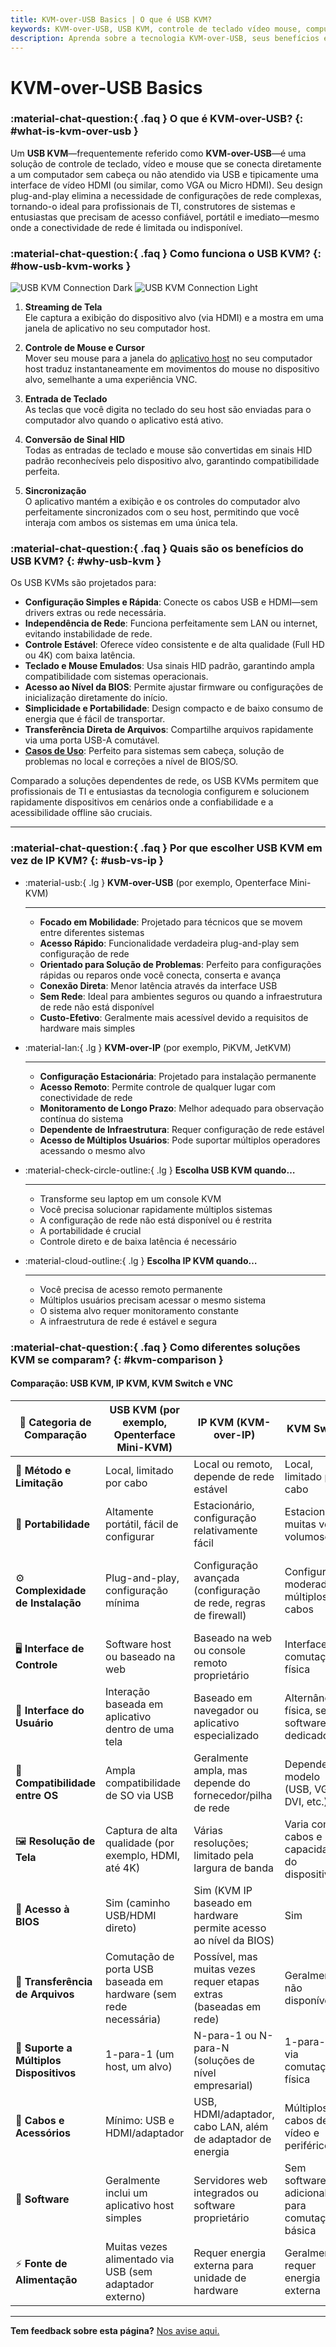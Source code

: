 ```yaml
---
title: KVM-over-USB Basics | O que é USB KVM?
keywords: KVM-over-USB, USB KVM, controle de teclado vídeo mouse, computador sem cabeça, plug-and-play, independente de rede, profissionais de TI, construtores de sistemas, KVM portátil, acesso à BIOS
description: Aprenda sobre a tecnologia KVM-over-USB, seus benefícios e como ela se compara a outras soluções KVM. Ideal para profissionais de TI e construtores de sistemas que precisam de controle de dispositivos portátil e independente de rede.
---
```


# KVM-over-USB Basics

### :material-chat-question:{ .faq } O que é KVM-over-USB? {: #what-is-kvm-over-usb }

Um **USB KVM**—frequentemente referido como **KVM-over-USB**—é uma solução de controle de teclado, vídeo e mouse que se conecta diretamente a um computador sem cabeça ou não atendido via USB e tipicamente uma interface de vídeo HDMI (ou similar, como VGA ou Micro HDMI). Seu design plug-and-play elimina a necessidade de configurações de rede complexas, tornando-o ideal para profissionais de TI, construtores de sistemas e entusiastas que precisam de acesso confiável, portátil e imediato—mesmo onde a conectividade de rede é limitada ou indisponível.

### :material-chat-question:{ .faq } Como funciona o USB KVM? {: #how-usb-kvm-works }

![USB KVM Connection Dark](https://assets.openterface.com/images/usbkvm/usb-kvm-connect-dark.svg#only-dark)
![USB KVM Connection Light](https://assets.openterface.com/images/usbkvm/usb-kvm-connect-light.svg#only-light)

1. **Streaming de Tela**  
   Ele captura a exibição do dispositivo alvo (via HDMI) e a mostra em uma janela de aplicativo no seu computador host.

2. **Controle de Mouse e Cursor**  
   Mover seu mouse para a janela do [aplicativo host](/app) no seu computador host traduz instantaneamente em movimentos do mouse no dispositivo alvo, semelhante a uma experiência VNC.

3. **Entrada de Teclado**  
   As teclas que você digita no teclado do seu host são enviadas para o computador alvo quando o aplicativo está ativo.

4. **Conversão de Sinal HID**  
   Todas as entradas de teclado e mouse são convertidas em sinais HID padrão reconhecíveis pelo dispositivo alvo, garantindo compatibilidade perfeita.

5. **Sincronização**  
   O aplicativo mantém a exibição e os controles do computador alvo perfeitamente sincronizados com o seu host, permitindo que você interaja com ambos os sistemas em uma única tela.

### :material-chat-question:{ .faq } Quais são os benefícios do USB KVM? {: #why-usb-kvm }

Os USB KVMs são projetados para:

-   **Configuração Simples e Rápida**: Conecte os cabos USB e HDMI—sem drivers extras ou rede necessária.
-   **Independência de Rede**: Funciona perfeitamente sem LAN ou internet, evitando instabilidade de rede.
-   **Controle Estável**: Oferece vídeo consistente e de alta qualidade (Full HD ou 4K) com baixa latência.
-   **Teclado e Mouse Emulados**: Usa sinais HID padrão, garantindo ampla compatibilidade com sistemas operacionais.
-   **Acesso ao Nível da BIOS**: Permite ajustar firmware ou configurações de inicialização diretamente do início.
-   **Simplicidade e Portabilidade**: Design compacto e de baixo consumo de energia que é fácil de transportar.
-   **Transferência Direta de Arquivos**: Compartilhe arquivos rapidamente via uma porta USB-A comutável.
-   **[Casos de Uso](/use-cases)**: Perfeito para sistemas sem cabeça, solução de problemas no local e correções a nível de BIOS/SO.

Comparado a soluções dependentes de rede, os USB KVMs permitem que profissionais de TI e entusiastas da tecnologia configurem e solucionem rapidamente dispositivos em cenários onde a confiabilidade e a acessibilidade offline são cruciais.

---

### :material-chat-question:{ .faq } Por que escolher USB KVM em vez de IP KVM? {: #usb-vs-ip }

<div class="grid cards" markdown>

-   :material-usb:{ .lg } **KVM-over-USB** (por exemplo, Openterface Mini-KVM)

    ***

    -   **Focado em Mobilidade**: Projetado para técnicos que se movem entre diferentes sistemas
    -   **Acesso Rápido**: Funcionalidade verdadeira plug-and-play sem configuração de rede
    -   **Orientado para Solução de Problemas**: Perfeito para configurações rápidas ou reparos onde você conecta, conserta e avança
    -   **Conexão Direta**: Menor latência através da interface USB
    -   **Sem Rede**: Ideal para ambientes seguros ou quando a infraestrutura de rede não está disponível
    -   **Custo-Efetivo**: Geralmente mais acessível devido a requisitos de hardware mais simples

-   :material-lan:{ .lg } **KVM-over-IP** (por exemplo, PiKVM, JetKVM)

    ***

    -   **Configuração Estacionária**: Projetado para instalação permanente
    -   **Acesso Remoto**: Permite controle de qualquer lugar com conectividade de rede
    -   **Monitoramento de Longo Prazo**: Melhor adequado para observação contínua do sistema
    -   **Dependente de Infraestrutura**: Requer configuração de rede estável
    -   **Acesso de Múltiplos Usuários**: Pode suportar múltiplos operadores acessando o mesmo alvo

-   :material-check-circle-outline:{ .lg } **Escolha USB KVM quando…**

    ***

    -   Transforme seu laptop em um console KVM
    -   Você precisa solucionar rapidamente múltiplos sistemas
    -   A configuração de rede não está disponível ou é restrita
    -   A portabilidade é crucial
    -   Controle direto e de baixa latência é necessário

-   :material-cloud-outline:{ .lg } **Escolha IP KVM quando…**

    ***

    -   Você precisa de acesso remoto permanente
    -   Múltiplos usuários precisam acessar o mesmo sistema
    -   O sistema alvo requer monitoramento constante
    -   A infraestrutura de rede é estável e segura

</div>

### :material-chat-question:{ .faq } Como diferentes soluções KVM se comparam? {: #kvm-comparison }

#### Comparação: USB KVM, IP KVM, KVM Switch e VNC

| 🤔 **Categoria de Comparação**     | **USB KVM (por exemplo, Openterface Mini-KVM)**              | **IP KVM (KVM-over-IP)**                                | **KVM Switch**                             | **Software KVM / VNC**                       |
| ------------------------------ | ----------------------------------------------------- | ------------------------------------------------------- | ------------------------------------------ | -------------------------------------------- |
| 🎯 **Método e Limitação**     | Local, limitado por cabo                                  | Local ou remoto, depende de rede estável              | Local, limitado por cabo                       | Local/Remoto, limitado por rede                |
| 🚀 **Portabilidade**             | Altamente portátil, fácil de configurar                           | Estacionário, configuração relativamente fácil                       | Estacionário, muitas vezes volumoso                    | Baseado em software (sem hardware dedicado)       |
| ⚙️ **Complexidade de Instalação** | Plug-and-play, configuração mínima                          | Configuração avançada (configuração de rede, regras de firewall)         | Configuração moderada, múltiplos cabos            | A configuração de rede e software pode ser complexa    |
| 🖥️ **Interface de Controle**       | Software host ou baseado na web                            | Baseado na web ou console remoto proprietário                 | Interface de comutação física                  | Cliente de software no host                      |
| 👀 **Interface do Usuário**          | Interação baseada em aplicativo dentro de uma tela               | Baseado em navegador ou aplicativo especializado                | Alternância física, sem software dedicado     | Baseado em software, depende do cliente VNC        |
| 🔄 **Compatibilidade entre OS**  | Ampla compatibilidade de SO via USB                              | Geralmente ampla, mas depende do fornecedor/pilha de rede    | Depende do modelo (USB, VGA, DVI, etc.)     | Requer instalação de software compatível |
| 🖼️ **Resolução de Tela**       | Captura de alta qualidade (por exemplo, HDMI, até 4K)           | Várias resoluções; limitado pela largura de banda               | Varia com cabos e capacidades do dispositivo | Depende da velocidade da rede e do software        |
| 🔑 **Acesso à BIOS**          | Sim (caminho USB/HDMI direto)                            | Sim (KVM IP baseado em hardware permite acesso ao nível da BIOS)    | Sim                                        | Não (o SO deve estar em execução)                      |
| 📁 **Transferência de Arquivos**           | Comutação de porta USB baseada em hardware (sem rede necessária) | Possível, mas muitas vezes requer etapas extras (baseadas em rede) | Geralmente não disponível                    | Dependente de rede, dependente de software       |
| 🔗 **Suporte a Múltiplos Dispositivos**    | 1-para-1 (um host, um alvo)                         | N-para-1 ou N-para-N (soluções de nível empresarial)           | 1-para-N via comutação física                 | N-para-N, baseado em software sobre rede          |
| 🔌 **Cabos e Acessórios**    | Mínimo: USB e HDMI/adaptador                         | USB, HDMI/adaptador, cabo LAN, além de adaptador de energia        | Múltiplos cabos de vídeo e periféricos       | Conexão de rede necessária                  |
| 💾 **Software**                | Geralmente inclui um aplicativo host simples                    | Servidores web integrados ou software proprietário            | Sem software adicional para comutação básica | Servidor VNC no alvo + cliente no host        |
| ⚡️ **Fonte de Alimentação**           | Muitas vezes alimentado via USB (sem adaptador externo)           | Requer energia externa para unidade de hardware               | Geralmente requer energia externa          | N/A (puramente baseado em software)                  |

---

**Tem feedback sobre esta página?** [Nos avise aqui.](https://forms.gle/wmxoR2C1VdG36mT69)